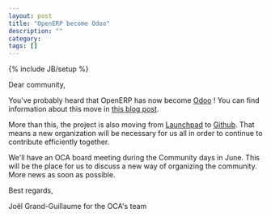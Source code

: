```yaml
---
layout: post
title: "OpenERP become Odoo"
description: ""
category: 
tags: []
---
```

{% include JB/setup %}


Dear community,


You've probably heard that OpenERP has now become <a href="https://www.odoo.com/">Odoo</a> ! You can find information about this move in <a href="https://www.odoo.com/blog/Odoo-Blog-1/post/Odoo-The-New-OpenERP-156">this blog post</a>.

More than this, the project is also moving from  <a href="https://launchpad.net/openobject/">Launchpad</a> to <a href="https://github.com/odoo">Github</a>. That means a new organization will be necessary for us all in order to continue to contribute efficiently together.

We'll have an OCA board meeting during the Community days in June. This will be the place for us to discuss a new way of organizing the community. More news as soon as possible.

Best regards,



Joël Grand-Guillaume for the OCA's team
